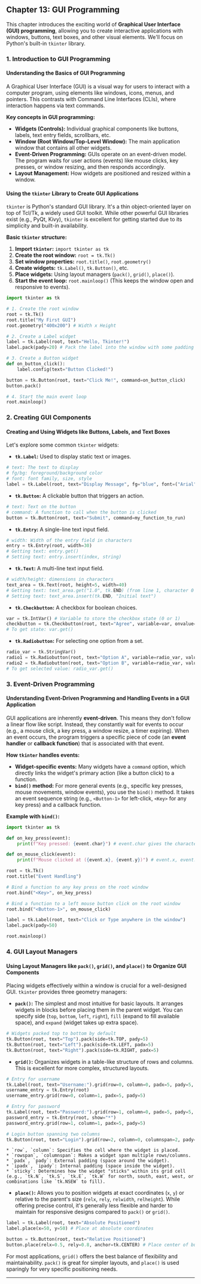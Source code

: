 ## Chapter 13: GUI Programming

This chapter introduces the exciting world of **Graphical User Interface (GUI) programming**, allowing you to create interactive applications with windows, buttons, text boxes, and other visual elements. We'll focus on Python's built-in `tkinter` library.

### 1. Introduction to GUI Programming

#### Understanding the Basics of GUI Programming

A Graphical User Interface (GUI) is a visual way for users to interact with a computer program, using elements like windows, icons, menus, and pointers. This contrasts with Command Line Interfaces (CLIs), where interaction happens via text commands.

**Key concepts in GUI programming:**
* **Widgets (Controls):** Individual graphical components like buttons, labels, text entry fields, scrollbars, etc.
* **Window (Root Window/Top-Level Window):** The main application window that contains all other widgets.
* **Event-Driven Programming:** GUIs operate on an event-driven model. The program waits for user actions (events) like mouse clicks, key presses, or window resizing, and then responds accordingly.
* **Layout Management:** How widgets are positioned and resized within a window.

#### Using the `tkinter` Library to Create GUI Applications

`tkinter` is Python's standard GUI library. It's a thin object-oriented layer on top of Tcl/Tk, a widely used GUI toolkit. While other powerful GUI libraries exist (e.g., PyQt, Kivy), `tkinter` is excellent for getting started due to its simplicity and built-in availability.

**Basic `tkinter` structure:**

1.  **Import `tkinter`:** `import tkinter as tk`
2.  **Create the root window:** `root = tk.Tk()`
3.  **Set window properties:** `root.title()`, `root.geometry()`
4.  **Create widgets:** `tk.Label()`, `tk.Button()`, etc.
5.  **Place widgets:** Using layout managers (`pack()`, `grid()`, `place()`).
6.  **Start the event loop:** `root.mainloop()` (This keeps the window open and responsive to events).

```python
import tkinter as tk

# 1. Create the root window
root = tk.Tk()
root.title("My First GUI")
root.geometry("400x200") # Width x Height

# 2. Create a Label widget
label = tk.Label(root, text="Hello, Tkinter!")
label.pack(pady=20) # Pack the label into the window with some padding

# 3. Create a Button widget
def on_button_click():
    label.config(text="Button Clicked!")

button = tk.Button(root, text="Click Me!", command=on_button_click)
button.pack()

# 4. Start the main event loop
root.mainloop()
```

### 2. Creating GUI Components

#### Creating and Using Widgets like Buttons, Labels, and Text Boxes

Let's explore some common `tkinter` widgets:

* **`tk.Label`:** Used to display static text or images.
```python
# text: The text to display
# fg/bg: foreground/background color
# font: font family, size, style
label = tk.Label(root, text="Display Message", fg="blue", font=("Arial", 14))
```

* **`tk.Button`:** A clickable button that triggers an action.
```python
# text: Text on the button
# command: A function to call when the button is clicked
button = tk.Button(root, text="Submit", command=my_function_to_run)
```

* **`tk.Entry`:** A single-line text input field.
```python
# width: Width of the entry field in characters
entry = tk.Entry(root, width=30)
# Getting text: entry.get()
# Setting text: entry.insert(index, string)
```

* **`tk.Text`:** A multi-line text input field.
```python
# width/height: dimensions in characters
text_area = tk.Text(root, height=5, width=40)
# Getting text: text_area.get("1.0", tk.END) (from line 1, character 0 to end)
# Setting text: text_area.insert(tk.END, "Initial text")
```

* **`tk.Checkbutton`:** A checkbox for boolean choices.
```python
var = tk.IntVar() # Variable to store the checkbox state (0 or 1)
checkbutton = tk.Checkbutton(root, text="Agree", variable=var, onvalue=1, offvalue=0)
# To get state: var.get()
```

* **`tk.Radiobutton`:** For selecting one option from a set.
```python
radio_var = tk.StringVar()
radio1 = tk.Radiobutton(root, text="Option A", variable=radio_var, value="A")
radio2 = tk.Radiobutton(root, text="Option B", variable=radio_var, value="B")
# To get selected value: radio_var.get()
```

### 3. Event-Driven Programming

#### Understanding Event-Driven Programming and Handling Events in a GUI Application

GUI applications are inherently **event-driven**. This means they don't follow a linear flow like script. Instead, they constantly wait for events to occur (e.g., a mouse click, a key press, a window resize, a timer expiring). When an event occurs, the program triggers a specific piece of code (an **event handler** or **callback function**) that is associated with that event.

**How `tkinter` handles events:**

* **Widget-specific events:** Many widgets have a `command` option, which directly links the widget's primary action (like a button click) to a function.
* **`bind()` method:** For more general events (e.g., specific key presses, mouse movements, window events), you use the `bind()` method. It takes an event sequence string (e.g., `<Button-1>` for left-click, `<Key>` for any key press) and a callback function.

**Example with `bind()`:**

```python
import tkinter as tk

def on_key_press(event):
    print(f"Key pressed: {event.char}") # event.char gives the character

def on_mouse_click(event):
    print(f"Mouse clicked at ({event.x}, {event.y})") # event.x, event.y give coordinates

root = tk.Tk()
root.title("Event Handling")

# Bind a function to any key press on the root window
root.bind("<Key>", on_key_press)

# Bind a function to a left mouse button click on the root window
root.bind("<Button-1>", on_mouse_click)

label = tk.Label(root, text="Click or Type anywhere in the window")
label.pack(pady=50)

root.mainloop()
```

### 4. GUI Layout Managers

#### Using Layout Managers like `pack()`, `grid()`, and `place()` to Organize GUI Components

Placing widgets effectively within a window is crucial for a well-designed GUI. `tkinter` provides three geometry managers:

* **`pack()`:** The simplest and most intuitive for basic layouts. It arranges widgets in blocks before placing them in the parent widget. You can specify side (`top`, `bottom`, `left`, `right`), `fill` (expand to fill available space), and `expand` (widget takes up extra space).

```python
# Widgets packed top to bottom by default
tk.Button(root, text="Top").pack(side=tk.TOP, pady=5)
tk.Button(root, text="Left").pack(side=tk.LEFT, padx=5)
tk.Button(root, text="Right").pack(side=tk.RIGHT, padx=5)
```

* **`grid()`:** Organizes widgets in a table-like structure of rows and columns. This is excellent for more complex, structured layouts.

```python
# Entry for username
tk.Label(root, text="Username:").grid(row=0, column=0, padx=5, pady=5, sticky="e")
username_entry = tk.Entry(root)
username_entry.grid(row=0, column=1, padx=5, pady=5)

# Entry for password
tk.Label(root, text="Password:").grid(row=1, column=0, padx=5, pady=5, sticky="e")
password_entry = tk.Entry(root, show="*")
password_entry.grid(row=1, column=1, padx=5, pady=5)

# Login button spanning two columns
tk.Button(root, text="Login").grid(row=2, column=0, columnspan=2, pady=10)
```
    * `row`, `column`: Specifies the cell where the widget is placed.
    * `rowspan`, `columnspan`: Makes a widget span multiple rows/columns.
    * `padx`, `pady`: External padding (space around the widget).
    * `ipadx`, `ipady`: Internal padding (space inside the widget).
    * `sticky`: Determines how the widget "sticks" within its grid cell (e.g., `tk.N`, `tk.S`, `tk.E`, `tk.W` for north, south, east, west, or combinations like `tk.NSEW` to fill).

* **`place()`:** Allows you to position widgets at exact coordinates (`x`, `y`) or relative to the parent's size (`relx`, `rely`, `relwidth`, `relheight`). While offering precise control, it's generally less flexible and harder to maintain for responsive designs compared to `pack()` or `grid()`.

```python
label = tk.Label(root, text="Absolute Positioned")
label.place(x=50, y=50) # Place at absolute coordinates

button = tk.Button(root, text="Relative Positioned")
button.place(relx=0.5, rely=0.8, anchor=tk.CENTER) # Place center of button at 50% width, 80% height
```
    
For most applications, `grid()` offers the best balance of flexibility and maintainability. `pack()` is great for simpler layouts, and `place()` is used sparingly for very specific positioning needs.

---